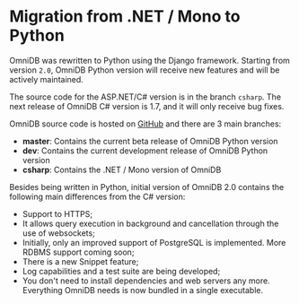 # Migration from .NET / Mono to Python

OmniDB was rewritten to Python using the Django framework. Starting from version
`2.0`, OmniDB Python version will receive new features and will be actively
maintained.

The source code for the ASP.NET/C# version is in the branch `csharp`. The next
release of OmniDB C# version is 1.7, and it will only receive bug fixes.

OmniDB source code is hosted on [GitHub](https://github.com/OmniDB/OmniDB) and
there are 3 main branches:

- **master**: Contains the current beta release of OmniDB Python version
- **dev**: Contains the current development release of OmniDB Python version
- **csharp**: Contains the .NET / Mono version of OmniDB

Besides being written in Python, initial version of OmniDB 2.0 contains the
following main differences from the C# version:

- Support to HTTPS;
- It allows query execution in background and cancellation through the use of
websockets;
- Initially, only an improved support of PostgreSQL is implemented. More RDBMS
support coming soon;
- There is a new Snippet feature;
- Log capabilities and a test suite are being developed;
- You don't need to install dependencies and web servers any more. Everything
OmniDB needs is now bundled in a single executable.
